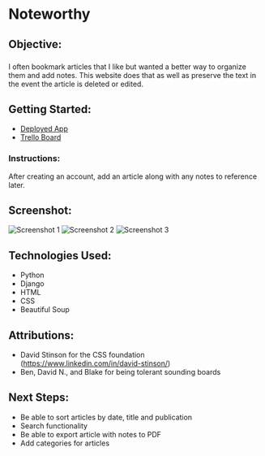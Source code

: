# Noteworthy
## Objective:
### 
I often bookmark articles that I like but wanted a better way to organize them and add notes.  This website does that as well as preserve the text in the event the article is deleted or edited.
## Getting Started:
* [Deployed App](https://noteworthy-notes.herokuapp.com/)
* [Trello Board](https://trello.com/b/jcpZax3f/article-tracker)
### Instructions: 
After creating an account, add an article along with any notes to reference later.
## Screenshot:
![Screenshot 1](https://i.imgur.com/Q09gdTu.png)
![Screenshot 2](https://i.imgur.com/uUUGRl3.png)
![Screenshot 3](https://i.imgur.com/JesWlL0.png)
## Technologies Used:
* Python
* Django
* HTML
* CSS
* Beautiful Soup
## Attributions:
* David Stinson for the CSS foundation (https://www.linkedin.com/in/david-stinson/)
* Ben, David N., and Blake for being tolerant sounding boards
## Next Steps:
* Be able to sort articles by date, title and publication
* Search functionality
* Be able to export article with notes to PDF
* Add categories for articles
